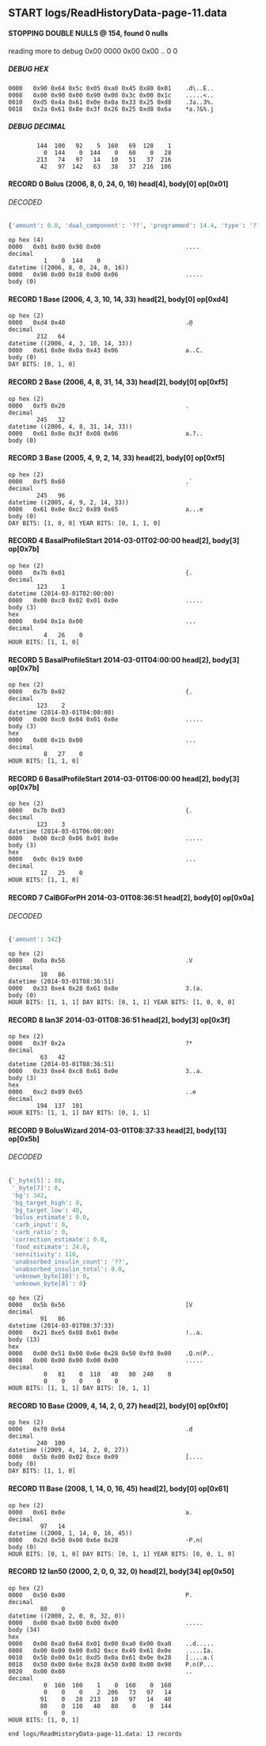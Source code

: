 ## START logs/ReadHistoryData-page-11.data
#### STOPPING DOUBLE NULLS @ 154, found 0 nulls
reading more to debug 0x00
    0000   0x00 0x00                                  ..
              0    0
##### DEBUG HEX
    0000   0x90 0x64 0x5c 0x05 0xa0 0x45 0x80 0x01    .d\..E..
    0008   0x00 0x90 0x00 0x90 0x00 0x3c 0x00 0x1c    .....<..
    0010   0xd5 0x4a 0x61 0x0e 0x0a 0x33 0x25 0xd8    .Ja..3%.
    0018   0x2a 0x61 0x8e 0x3f 0x26 0x25 0xd8 0x6a    *a.?&%.j
##### DEBUG DECIMAL
            144  100   92    5  160   69  128    1
              0  144    0  144    0   60    0   28
            213   74   97   14   10   51   37  216
             42   97  142   63   38   37  216  106
#### RECORD 0 Bolus (2006, 8, 0, 24, 0, 16) head[4], body[0] op[0x01]
###### DECODED
```python
{'amount': 0.0, 'dual_component': '??', 'programmed': 14.4, 'type': '??'}
```
    op hex (4)
    0000   0x01 0x00 0x90 0x00                        ....
    decimal
              1    0  144    0
    datetime ((2006, 8, 0, 24, 0, 16))
    0000   0x90 0x00 0x18 0x00 0x06                   .....
    body (0)

#### RECORD 1 Base (2006, 4, 3, 10, 14, 33) head[2], body[0] op[0xd4]

    op hex (2)
    0000   0xd4 0x40                                  .@
    decimal
            212   64
    datetime ((2006, 4, 3, 10, 14, 33))
    0000   0x61 0x0e 0x0a 0x43 0x06                   a..C.
    body (0)
    DAY BITS: [0, 1, 0]
#### RECORD 2 Base (2006, 4, 8, 31, 14, 33) head[2], body[0] op[0xf5]

    op hex (2)
    0000   0xf5 0x20                                  . 
    decimal
            245   32
    datetime ((2006, 4, 8, 31, 14, 33))
    0000   0x61 0x0e 0x3f 0x08 0x06                   a.?..
    body (0)

#### RECORD 3 Base (2005, 4, 9, 2, 14, 33) head[2], body[0] op[0xf5]

    op hex (2)
    0000   0xf5 0x60                                  .`
    decimal
            245   96
    datetime ((2005, 4, 9, 2, 14, 33))
    0000   0x61 0x0e 0xc2 0x89 0x65                   a...e
    body (0)
    DAY BITS: [1, 0, 0] YEAR BITS: [0, 1, 1, 0]
#### RECORD 4 BasalProfileStart 2014-03-01T02:00:00 head[2], body[3] op[0x7b]

    op hex (2)
    0000   0x7b 0x01                                  {.
    decimal
            123    1
    datetime (2014-03-01T02:00:00)
    0000   0x00 0xc0 0x02 0x01 0x0e                   .....
    body (3)
    hex
    0000   0x04 0x1a 0x00                             ...
    decimal
              4   26    0
    HOUR BITS: [1, 1, 0]
#### RECORD 5 BasalProfileStart 2014-03-01T04:00:00 head[2], body[3] op[0x7b]

    op hex (2)
    0000   0x7b 0x02                                  {.
    decimal
            123    2
    datetime (2014-03-01T04:00:00)
    0000   0x00 0xc0 0x04 0x01 0x0e                   .....
    body (3)
    hex
    0000   0x08 0x1b 0x00                             ...
    decimal
              8   27    0
    HOUR BITS: [1, 1, 0]
#### RECORD 6 BasalProfileStart 2014-03-01T06:00:00 head[2], body[3] op[0x7b]

    op hex (2)
    0000   0x7b 0x03                                  {.
    decimal
            123    3
    datetime (2014-03-01T06:00:00)
    0000   0x00 0xc0 0x06 0x01 0x0e                   .....
    body (3)
    hex
    0000   0x0c 0x19 0x00                             ...
    decimal
             12   25    0
    HOUR BITS: [1, 1, 0]
#### RECORD 7 CalBGForPH 2014-03-01T08:36:51 head[2], body[0] op[0x0a]
###### DECODED
```python
{'amount': 342}
```
    op hex (2)
    0000   0x0a 0x56                                  .V
    decimal
             10   86
    datetime (2014-03-01T08:36:51)
    0000   0x33 0xe4 0x28 0x61 0x8e                   3.(a.
    body (0)
    HOUR BITS: [1, 1, 1] DAY BITS: [0, 1, 1] YEAR BITS: [1, 0, 0, 0]
#### RECORD 8 Ian3F 2014-03-01T08:36:51 head[2], body[3] op[0x3f]

    op hex (2)
    0000   0x3f 0x2a                                  ?*
    decimal
             63   42
    datetime (2014-03-01T08:36:51)
    0000   0x33 0xe4 0xc8 0x61 0x0e                   3..a.
    body (3)
    hex
    0000   0xc2 0x89 0x65                             ..e
    decimal
            194  137  101
    HOUR BITS: [1, 1, 1] DAY BITS: [0, 1, 1]
#### RECORD 9 BolusWizard 2014-03-01T08:37:33 head[2], body[13] op[0x5b]
###### DECODED
```python
{'_byte[5]': 80,
 '_byte[7]': 0,
 'bg': 342,
 'bg_target_high': 0,
 'bg_target_low': 40,
 'bolus_estimate': 0.0,
 'carb_input': 0,
 'carb_ratio': 0,
 'correction_estimate': 0.0,
 'food_estimate': 24.0,
 'sensitivity': 110,
 'unabsorbed_insulin_count': '??',
 'unabsorbed_insulin_total': 0.0,
 'unknown_byte[10]': 0,
 'unknown_byte[8]': 0}
```
    op hex (2)
    0000   0x5b 0x56                                  [V
    decimal
             91   86
    datetime (2014-03-01T08:37:33)
    0000   0x21 0xe5 0x08 0x61 0x0e                   !..a.
    body (13)
    hex
    0000   0x00 0x51 0x00 0x6e 0x28 0x50 0xf0 0x00    .Q.n(P..
    0008   0x00 0x00 0x00 0x00 0x00                   .....
    decimal
              0   81    0  110   40   80  240    0
              0    0    0    0    0
    HOUR BITS: [1, 1, 1] DAY BITS: [0, 1, 1]
#### RECORD 10 Base (2009, 4, 14, 2, 0, 27) head[2], body[0] op[0xf0]

    op hex (2)
    0000   0xf0 0x64                                  .d
    decimal
            240  100
    datetime ((2009, 4, 14, 2, 0, 27))
    0000   0x5b 0x00 0x02 0xce 0x09                   [....
    body (0)
    DAY BITS: [1, 1, 0]
#### RECORD 11 Base (2008, 1, 14, 0, 16, 45) head[2], body[0] op[0x61]

    op hex (2)
    0000   0x61 0x0e                                  a.
    decimal
             97   14
    datetime ((2008, 1, 14, 0, 16, 45))
    0000   0x2d 0x50 0x00 0x6e 0x28                   -P.n(
    body (0)
    HOUR BITS: [0, 1, 0] DAY BITS: [0, 1, 1] YEAR BITS: [0, 0, 1, 0]
#### RECORD 12 Ian50 (2000, 2, 0, 0, 32, 0) head[2], body[34] op[0x50]

    op hex (2)
    0000   0x50 0x00                                  P.
    decimal
             80    0
    datetime ((2000, 2, 0, 0, 32, 0))
    0000   0x00 0xa0 0x00 0x00 0x00                   .....
    body (34)
    hex
    0000   0x00 0xa0 0x64 0x01 0x00 0xa0 0x00 0xa0    ..d.....
    0008   0x00 0x00 0x00 0x02 0xce 0x49 0x61 0x0e    .....Ia.
    0010   0x5b 0x00 0x1c 0xd5 0x0a 0x61 0x0e 0x28    [....a.(
    0018   0x50 0x00 0x6e 0x28 0x50 0x00 0x00 0x90    P.n(P...
    0020   0x00 0x00                                  ..
    decimal
              0  160  100    1    0  160    0  160
              0    0    0    2  206   73   97   14
             91    0   28  213   10   97   14   40
             80    0  110   40   80    0    0  144
              0    0
    HOUR BITS: [1, 0, 1]
`end logs/ReadHistoryData-page-11.data: 13 records`
